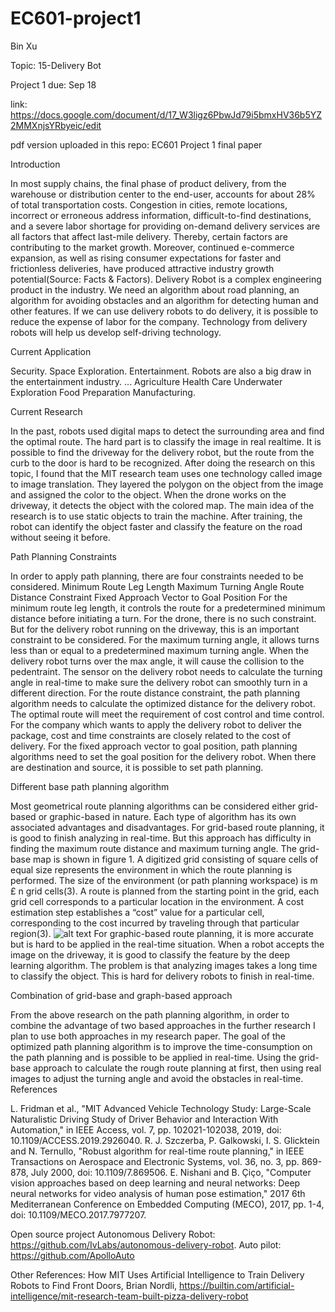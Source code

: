 # EC601-project1
  Bin Xu
  
  Topic: 15-Delivery Bot
  
  Project 1 due: Sep 18
  
  link: https://docs.google.com/document/d/17_W3ligz6PbwJd79i5bmxHV36b5YZ2MMXnjsYRbyeic/edit
  
  pdf version uploaded in this repo: EC601 Project 1 final paper
  
  
Introduction

In most supply chains, the final phase of product delivery, from the warehouse or distribution center to the end-user, accounts for about 28% of total transportation costs. Congestion in cities, remote locations, incorrect or erroneous address information, difficult-to-find destinations, and a severe labor shortage for providing on-demand delivery services are all factors that affect last-mile delivery. Thereby, certain factors are contributing to the market growth. Moreover, continued e-commerce expansion, as well as rising consumer expectations for faster and frictionless deliveries, have produced attractive industry growth potential(Source: Facts & Factors).
Delivery Robot is a complex engineering product in the industry. We need an algorithm about road planning, an algorithm for avoiding obstacles and an algorithm for detecting human and other features. If we can use delivery robots to do delivery, it is possible to reduce the expense of labor for the company. Technology from delivery robots will help us develop self-driving technology.


Current Application

Security.
Space Exploration. 
Entertainment. Robots are also a big draw in the entertainment industry. ...
Agriculture
Health Care
Underwater Exploration
Food Preparation
Manufacturing.


Current Research

In the past, robots used digital maps to detect the surrounding area and find the optimal route. The hard part is to classify the image in real realtime. It is possible to find the driveway for the delivery robot, but the route from the curb to the door is hard to be recognized.
After doing the research on this topic, I found that the MIT research team uses one technology called image to image translation. They layered the polygon on the object from the image and assigned the color to the object. When the drone works on the driveway, it detects the object with the colored map. The main idea of the research is to use static objects to train the machine. After training, the robot can identify the object faster and classify the feature on the road without seeing it before. 

Path Planning Constraints

In order to apply path planning, there are four constraints needed to be considered. 
Minimum Route Leg Length
Maximum Turning Angle
Route Distance Constraint
Fixed Approach Vector to Goal Position
For the minimum route leg length, it controls the route for a predetermined minimum distance before initiating a turn. For the drone, there is no such constraint. But for the delivery robot running on the driveway, this is an important constraint to be considered.
For the maximum turning angle,  it allows turns less than or equal to a predetermined maximum turning angle. When the delivery robot turns over the max angle, it will cause the collision to the pedentraint. The sensor on the delivery robot needs to calculate the turning angle in real-time to make sure the delivery robot can smoothly turn in a different direction.
For the route distance constraint, the path planning algorithm needs to calculate the optimized distance for the delivery robot. The optimal route will meet the requirement of cost control and time control. For the company which wants to apply the delivery robot to deliver the package, cost and time constraints are closely related to the cost of delivery.
For the fixed approach vector to goal position, path planning algorithms need to set the goal position for the delivery robot. When there are destination and source, it is possible to set path planning.


Different base path planning algorithm

Most geometrical route planning algorithms can be considered either grid-based or graphic-based in nature. Each type of algorithm has its own associated advantages and disadvantages.
For grid-based route planning, it is good to finish analyzing in real-time. But this approach has difficulty in finding the maximum route distance and maximum turning angle. The grid-base map is shown in figure 1. A digitized grid consisting of square cells of equal size represents the environment in which the route planning is performed. The size of the environment (or path planning workspace) is m £ n grid cells(3). A route is planned from the starting point in the grid,  each grid cell corresponds to a particular location in the environment. A cost estimation step establishes a “cost” value for a particular cell, corresponding to the cost incurred by traveling through that particular region(3). 
![alt text](https://github.com/xu842251462/EC601_2022fall/blob/main/Capture.PNG)
For graphic-based route planning, it is more accurate but is hard to be applied in the real-time situation. When a robot accepts the image on the driveway, it is good to classify the feature by the deep learning algorithm. The problem is that analyzing images takes a long time to classify the object. This is hard for delivery robots to finish in real-time. 

Combination of grid-base and graph-based approach

From the above research on the path planning algorithm, in order to combine the advantage of two based approaches in the further research I plan to use both approaches in my research paper. The goal of the optimized path planning algorithm is to improve the time-consumption on the path planning and is possible to be applied in real-time. Using the grid-base approach to calculate the rough route planning at first, then using real images to adjust the turning angle and avoid the obstacles in real-time.
References

L. Fridman et al., "MIT Advanced Vehicle Technology Study: Large-Scale Naturalistic Driving Study of Driver Behavior and Interaction With Automation," in IEEE Access, vol. 7, pp. 102021-102038, 2019, doi: 10.1109/ACCESS.2019.2926040.
R. J. Szczerba, P. Galkowski, I. S. Glicktein and N. Ternullo, "Robust algorithm for real-time route planning," in IEEE Transactions on Aerospace and Electronic Systems, vol. 36, no. 3, pp. 869-878, July 2000, doi: 10.1109/7.869506.
E. Nishani and B. Çiço, "Computer vision approaches based on deep learning and neural networks: Deep neural networks for video analysis of human pose estimation," 2017 6th Mediterranean Conference on Embedded Computing (MECO), 2017, pp. 1-4, doi: 10.1109/MECO.2017.7977207.

Open source project
Autonomous Delivery Robot: https://github.com/IvLabs/autonomous-delivery-robot. 
Auto pilot: https://github.com/ApolloAuto

Other References: 
How MIT Uses Artificial Intelligence to Train Delivery Robots to Find Front Doors, 
Brian Nordli, https://builtin.com/artificial-intelligence/mit-research-team-built-pizza-delivery-robot



